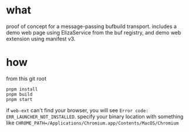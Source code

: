 # what

proof of concept for a message-passing bufbuild transport. includes a demo web page using ElizaService from the buf registry, and demo web extension using manifest v3.

# how

from this git root

```
pnpm install
pnpm build
pnpm start
```

if `web-ext` can't find your browser, you will see `Error code: ERR_LAUNCHER_NOT_INSTALLED`. specify your binary location with something like `CHROME_PATH=/Applications/Chromium.app/Contents/MacOS/Chromium`
